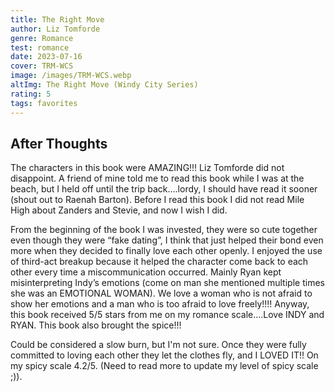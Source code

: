 ```yaml
---
title: The Right Move
author: Liz Tomforde
genre: Romance
test: romance
date: 2023-07-16
cover: TRM-WCS
image: /images/TRM-WCS.webp
altImg: The Right Move (Windy City Series)
rating: 5
tags: favorites
---
```



## After Thoughts
The characters in this book were AMAZING!!! Liz Tomforde did not disappoint. A friend of mine told me to read this book while I was at the beach, but I held off until the trip back….lordy, I should have read it sooner (shout out to Raenah Barton). Before I read this book I did not read Mile High about Zanders and Stevie, and now I wish I did. 

From the beginning of the book I was invested, they were so cute together even though they were “fake dating”, I think that just helped their bond even more when they decided to finally love each other openly. I enjoyed the use of third-act breakup because it helped the character come back to each other every time a miscommunication occurred. Mainly Ryan kept misinterpreting Indy’s emotions (come on man she mentioned multiple times she was an EMOTIONAL WOMAN). We love a woman who is not afraid to show her emotions and a man who is too afraid to love freely!!!! Anyway, this book received 5/5 stars from me on my romance scale….Love INDY and RYAN. This book also brought the spice!!!

 Could be considered a slow burn, but I'm not sure. Once they were fully committed to loving each other they let the clothes fly, and I LOVED IT!! On my spicy scale 4.2/5. (Need to read more to update my level of spicy scale ;)). 

